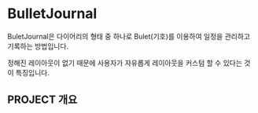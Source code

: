 
# BulletJournal

BuletJournal은 다이어리의 형태 중 하나로 Bulet(기호)를 이용하여 일정을 관리하고 기록하는 방법입니다.

정해진 레이아웃이 없기 때문에 사용자가 자유롭게 레이아웃을 커스텀 할 수 있다는 것이 특징입니다.

## PROJECT 개요

